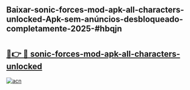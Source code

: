 ## Baixar-sonic-forces-mod-apk-all-characters-unlocked-Apk-sem-anúncios-desbloqueado-completamente-2025-#hbqjn

# <h2><a href="https://ainizakaria.my?title=sonic-forces-mod-apk-all-characters-unlocked&ref=22M">🔗👉 🔴 sonic-forces-mod-apk-all-characters-unlocked</a></h2>

[![acn](https://github.com/user-attachments/assets/0f9c940e-d8b0-45ae-aac7-cd30a18b3e1c)](https://ainizakaria.my?title=sonic-forces-mod-apk-all-characters-unlocked&ref=22M)

